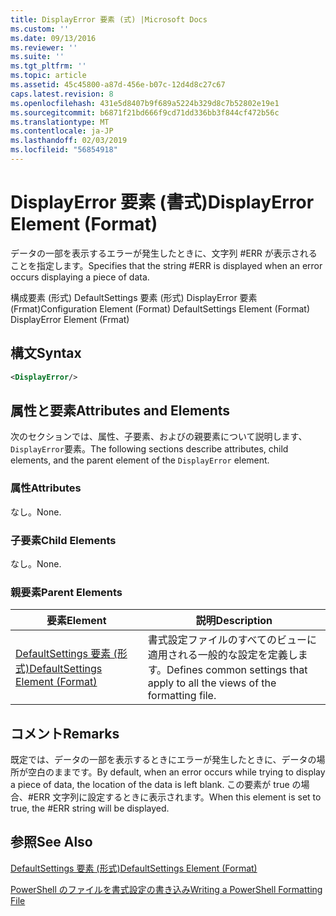 ```yaml
---
title: DisplayError 要素 (式) |Microsoft Docs
ms.custom: ''
ms.date: 09/13/2016
ms.reviewer: ''
ms.suite: ''
ms.tgt_pltfrm: ''
ms.topic: article
ms.assetid: 45c45800-a87d-456e-b07c-12d4d8c27c67
caps.latest.revision: 8
ms.openlocfilehash: 431e5d8407b9f689a5224b329d8c7b52802e19e1
ms.sourcegitcommit: b6871f21bd666f9cd71dd336bb3f844cf472b56c
ms.translationtype: MT
ms.contentlocale: ja-JP
ms.lasthandoff: 02/03/2019
ms.locfileid: "56854918"
---
```

# <a name="displayerror-element-format"></a><span data-ttu-id="e8283-102">DisplayError 要素 (書式)</span><span class="sxs-lookup"><span data-stu-id="e8283-102">DisplayError Element (Format)</span></span>

<span data-ttu-id="e8283-103">データの一部を表示するエラーが発生したときに、文字列 #ERR が表示されることを指定します。</span><span class="sxs-lookup"><span data-stu-id="e8283-103">Specifies that the string #ERR is displayed when an error occurs displaying a piece of data.</span></span>

<span data-ttu-id="e8283-104">構成要素 (形式) DefaultSettings 要素 (形式) DisplayError 要素 (Frmat)</span><span class="sxs-lookup"><span data-stu-id="e8283-104">Configuration Element (Format) DefaultSettings Element (Format) DisplayError Element (Frmat)</span></span>

## <a name="syntax"></a><span data-ttu-id="e8283-105">構文</span><span class="sxs-lookup"><span data-stu-id="e8283-105">Syntax</span></span>

```xml
<DisplayError/>
```

## <a name="attributes-and-elements"></a><span data-ttu-id="e8283-106">属性と要素</span><span class="sxs-lookup"><span data-stu-id="e8283-106">Attributes and Elements</span></span>

<span data-ttu-id="e8283-107">次のセクションでは、属性、子要素、およびの親要素について説明します、`DisplayError`要素。</span><span class="sxs-lookup"><span data-stu-id="e8283-107">The following sections describe attributes, child elements, and the parent element of the `DisplayError` element.</span></span>

### <a name="attributes"></a><span data-ttu-id="e8283-108">属性</span><span class="sxs-lookup"><span data-stu-id="e8283-108">Attributes</span></span>

<span data-ttu-id="e8283-109">なし。</span><span class="sxs-lookup"><span data-stu-id="e8283-109">None.</span></span>

### <a name="child-elements"></a><span data-ttu-id="e8283-110">子要素</span><span class="sxs-lookup"><span data-stu-id="e8283-110">Child Elements</span></span>

<span data-ttu-id="e8283-111">なし。</span><span class="sxs-lookup"><span data-stu-id="e8283-111">None.</span></span>

### <a name="parent-elements"></a><span data-ttu-id="e8283-112">親要素</span><span class="sxs-lookup"><span data-stu-id="e8283-112">Parent Elements</span></span>

|<span data-ttu-id="e8283-113">要素</span><span class="sxs-lookup"><span data-stu-id="e8283-113">Element</span></span>|<span data-ttu-id="e8283-114">説明</span><span class="sxs-lookup"><span data-stu-id="e8283-114">Description</span></span>|
|-------------|-----------------|
|[<span data-ttu-id="e8283-115">DefaultSettings 要素 (形式)</span><span class="sxs-lookup"><span data-stu-id="e8283-115">DefaultSettings Element (Format)</span></span>](./defaultsettings-element-format.md)|<span data-ttu-id="e8283-116">書式設定ファイルのすべてのビューに適用される一般的な設定を定義します。</span><span class="sxs-lookup"><span data-stu-id="e8283-116">Defines common settings that apply to all the views of the formatting file.</span></span>|

## <a name="remarks"></a><span data-ttu-id="e8283-117">コメント</span><span class="sxs-lookup"><span data-stu-id="e8283-117">Remarks</span></span>

<span data-ttu-id="e8283-118">既定では、データの一部を表示するときにエラーが発生したときに、データの場所が空白のままです。</span><span class="sxs-lookup"><span data-stu-id="e8283-118">By default, when an error occurs while trying to display a piece of data, the location of the data is left blank.</span></span> <span data-ttu-id="e8283-119">この要素が true の場合、#ERR 文字列に設定するときに表示されます。</span><span class="sxs-lookup"><span data-stu-id="e8283-119">When this element is set to true, the #ERR string will be displayed.</span></span>

## <a name="see-also"></a><span data-ttu-id="e8283-120">参照</span><span class="sxs-lookup"><span data-stu-id="e8283-120">See Also</span></span>

[<span data-ttu-id="e8283-121">DefaultSettings 要素 (形式)</span><span class="sxs-lookup"><span data-stu-id="e8283-121">DefaultSettings Element (Format)</span></span>](./defaultsettings-element-format.md)

[<span data-ttu-id="e8283-122">PowerShell のファイルを書式設定の書き込み</span><span class="sxs-lookup"><span data-stu-id="e8283-122">Writing a PowerShell Formatting File</span></span>](./writing-a-powershell-formatting-file.md)

